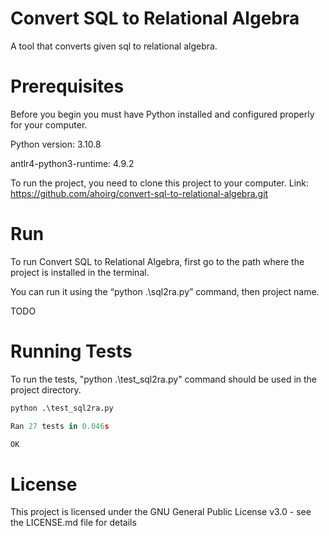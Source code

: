 # Convert SQL to Relational Algebra
A tool that converts given sql to relational algebra.

# Prerequisites
Before you begin you must have Python installed and configured properly for your computer.

Python version: 3.10.8

antlr4-python3-runtime: 4.9.2

To run the project, you need to clone this project to your computer. Link: https://github.com/ahoirg/convert-sql-to-relational-algebra.git

# Run
To run Convert SQL to Relational Algebra, first go to the path where the project is installed in the terminal.

You can run it using the “python .\sql2ra.py” command, then project name.

TODO

# Running Tests
To run the tests, "python .\test_sql2ra.py" command should be used in the project directory.

```python
python .\test_sql2ra.py

Ran 27 tests in 0.046s

OK
```

# License
This project is licensed under the GNU General Public License v3.0 - see the LICENSE.md file for details
